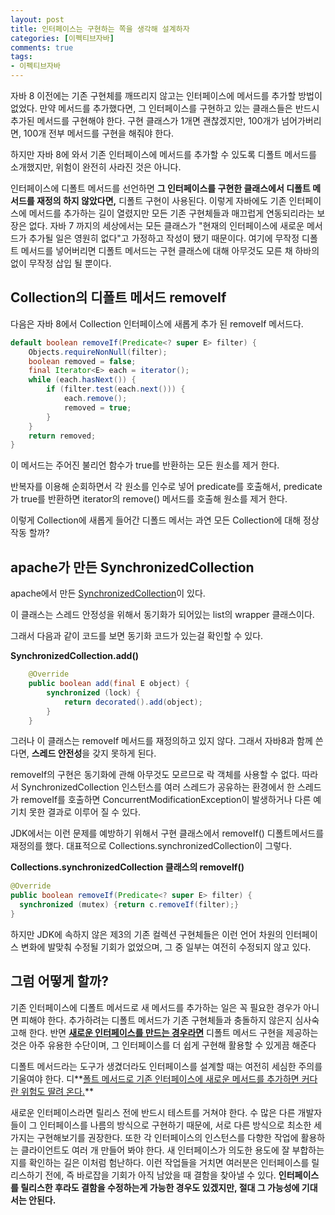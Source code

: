 ```yaml
---
layout: post
title: 인터페이스는 구현하는 쪽을 생각해 설계하자
categories: [이펙티브자바]
comments: true 
tags:
- 이펙티브자바
---
```




자바 8 이전에는 기존 구현체를 깨뜨리지 않고는 인터페이스에 메서드를 추가할 방법이 없었다. 만약 메서드를 추가했다면, 그 인터페이스를 구현하고 있는 클래스들은 반드시 추가된 메서드를 구현해야 한다. 구현 클래스가 1개면 괜찮겠지만, 100개가 넘어가버리면, 100개 전부 메서드를 구현을 해줘야 한다. 

하지만 자바 8에 와서 기존 인터페이스에 메서드를 추가할 수 있도록 디폴트 메서드를 소개했지만, 위험이 완전히 사라진 것은 아니다.

인터페이스에 디폴트 메서드를 선언하면 **그 인터페이스를 구현한 클래스에서 디폴트 메서드를 재정의 하지 않았다면,** 디폴트 구현이 사용된다. 이렇게 자바에도 기존 인터페이스에 메서드를 추가하는 길이 열렸지만 모든 기존 구현체들과 매끄럽게 연동되리라는 보장은 없다. 자바 7 까지의 세상에서는 모든 클래스가 "현재의 인터페이스에 새로운 메서드가 추가될 일은 영원히 없다"고 가정하고 작성이 됐기 때문이다. 여기에 무작정 디폴트 메서드를 넣어버리면 디폴트 메서드는 구현 클래스에 대해 아무것도 모른 채 하바의 없이 무작정 삽입 될 뿐이다.

## Collection의 디폴트 메서드 removeIf

다음은 자바 8에서 Collection 인터페이스에 새롭게 추가 된 removeIf 메서드다.

```java
default boolean removeIf(Predicate<? super E> filter) {
    Objects.requireNonNull(filter);
    boolean removed = false;
    final Iterator<E> each = iterator();
    while (each.hasNext()) {
        if (filter.test(each.next())) {
            each.remove();
            removed = true;
        }
    }
    return removed;
}
```

이 메서드는 주어진 불리언 함수가 true를 반환하는 모든 원소를 제거 한다. 

반복자를 이용해 순회하면서 각 원소를 인수로 넣어 predicate를 호출해서, predicate가 true를 반환하면 iterator의 remove() 메서드를 호출해 원소를 제거 한다.

이렇게 Collection에 새롭게 들어간 디폴드 메서는 과연 모든 Collection에 대해 정상작동 할까? 

## apache가 만든 SynchronizedCollection

apache에서 만든 [SynchronizedCollection](https://github.com/apache/commons-collections/blob/master/src/main/java/org/apache/commons/collections4/collection/SynchronizedCollection.java)이 있다.

이 클래스는 스레드 안정성을 위해서 동기화가 되어있는 list의 wrapper 클래스이다.

그래서 다음과 같이 코드를 보면 동기화 코드가 있는걸 확인할 수 있다.

**SynchronizedCollection.add()**

```java
    @Override
    public boolean add(final E object) {
        synchronized (lock) {
            return decorated().add(object);
        }
    }
```

그러나 이 클래스는 removeIf 메서드를 재정의하고 있지 않다. 그래서 자바8과 함께 쓴다면, **스레드 안전성**을 갖지 못하게 된다.

removeIf의 구현은 동기화에 관해 아무것도 모르므로 락 객체를 사용할 수 없다. 따라서 SynchronizedCollection 인스턴스를 여러 스레드가 공유하는 환경에서 한 스레드가 removeIf를 호출하면 ConcurrentModificationException이 발생하거나 다른 예기치 못한 결과로 이루어 질 수 있다.

JDK에서는 이런 문제를 예방하기 위해서 구현 클래스에서 removeIf() 디폴트메서드를 재정의를 했다. 대표적으로 Collections.synchronizedCollection이 그렇다.

**Collections.synchronizedCollection 클래스의 removeIf()**

```java
@Override
public boolean removeIf(Predicate<? super E> filter) {
  synchronized (mutex) {return c.removeIf(filter);}
}
```

하지만 JDK에 속하지 않은 제3의 기존 컬렉션 구현체들은 이런 언어 차원의 인터페이스 변화에 발맞춰 수정될 기회가 없었으며, 그 중 일부는 여전히 수정되지 않고 있다.

## 그럼 어떻게 할까?

기존 인터페이스에 디폴트 메서드로 새 메서드를 추가하는 일은 꼭 필요한 경우가 아니면 피해야 한다. 추가하려는 디폴트 메서드가 기존 구현체들과 충돌하지 않은지 심사숙고해 한다. 반면 **<u>새로운 인터페이스를 만드는 경우라면</u>** 디폴트 메서드 구현을 제공하는 것은 아주 유용한 수단이며, 그 인터페이스를 더 쉽게 구현해 활용할 수 있게끔 해준다

디폴트 메서드라는 도구가 생겼더라도 인터페이스를 설계할 때는 여전히 세심한 주의를 기울여야 한다. 디**<u>폴트 메서드로 기존 인터페이스에 새로운 메서드를 추가하면 커다란 위험도 딸려 온다.</u>** 

새로운 인터페이스라면 릴리스 전에 반드시 테스트를 거쳐야 한다. 수 많은 다른 개발자 들이 그 인터페이스를 나름의 방식으로 구현하기 때문에, 서로 다른 방식으로 최소한 세 가지는 구현해보기를 권장한다. 또한 각 인터페이스의 인스턴스를 다향한 작업에 활용하는 클라이언트도 여러 개 만들어 봐야 한다. 새 인터페이스가 의도한 용도에 잘 부합하는지를 확인하는 길은 이처럼 험난하다. 이런 작업들을 거치면 여러분은 인터페이스를 릴리스하기 전에, 즉 바로잡을 기회가 아직 남았을 때 결함을 찾아낼 수 있다. **인터페이스를 릴리스한 후라도 결함을 수정하는게 가능한 경우도 있겠지만, 절대 그 가능성에 기대서는 안된다.**